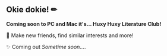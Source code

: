 ## Okie dokie! ✏

**Coming soon to PC and Mac it's... Huxy Huxy Literature Club!**

💬 Make new friends, find similar interests and more!

✨ Coming out *Sometime soon...*.
